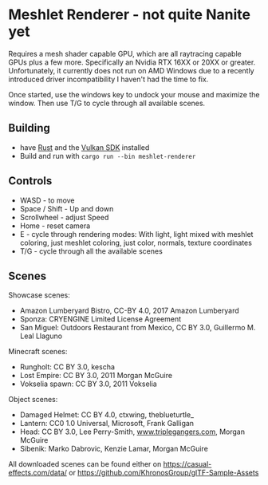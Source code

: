 # Meshlet Renderer - not quite Nanite yet

Requires a mesh shader capable GPU, which are all raytracing capable GPUs plus a few more. Specifically an Nvidia RTX 16XX or 20XX or greater. Unfortunately, it currently does not run on AMD Windows due to a recently introduced driver incompatibility I haven't had the time to fix.

Once started, use the windows key to undock your mouse and maximize the window. Then use T/G to cycle through all available scenes.

## Building

* have [Rust](https://rustup.rs/) and the [Vulkan SDK](https://vulkan.lunarg.com/) installed
* Build and run with `cargo run --bin meshlet-renderer`

## Controls

* WASD - to move
* Space / Shift - Up and down
* Scrollwheel - adjust Speed
* Home - reset camera
* E - cycle through rendering modes: With light, light mixed with meshlet coloring, just meshlet coloring, just color, normals, texture coordinates
* T/G - cycle through all the available scenes

## Scenes

Showcase scenes:
* Amazon Lumberyard Bistro, CC-BY 4.0, 2017 Amazon Lumberyard
* Sponza: CRYENGINE Limited License Agreement
* San Miguel: Outdoors Restaurant from Mexico, CC BY 3.0, Guillermo M. Leal Llaguno

Minecraft scenes:
* Rungholt: CC BY 3.0, kescha
* Lost Empire: CC BY 3.0, 2011 Morgan McGuire
* Vokselia spawn: CC BY 3.0, 2011 Vokselia

Object scenes:
* Damaged Helmet: CC BY 4.0, ctxwing, theblueturtle_
* Lantern: CC0 1.0 Universal, Microsoft, Frank Galligan
* Head: CC BY 3.0, Lee Perry-Smith, www.triplegangers.com, Morgan McGuire
* Sibenik: Marko Dabrovic, Kenzie Lamar, Morgan McGuire

All downloaded scenes can be found either on https://casual-effects.com/data/ or https://github.com/KhronosGroup/glTF-Sample-Assets
